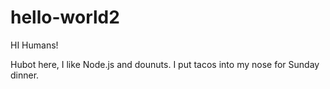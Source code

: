 # hello-world2

HI Humans!

Hubot here, I like Node.js and dounuts.
I put tacos into my nose for Sunday dinner.

